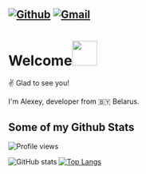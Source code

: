 ## [![Github](https://img.shields.io/twitter/url?label=AlekseyShashkov&logo=Github&style=plastic&url=https%3A%2F%2Fgithub.com%2FAlekseyShashkov)](https://github.com/AlekseyShashkov) [![Gmail](https://img.shields.io/twitter/url?label=rover8096%40gmail.com&logo=Gmail&style=plastic&url=https%3A%2F%2Fg.zeos.in%2F%3Fq%3DGmail%26m%3D1)](https://g.zeos.in/?q=Gmail&m=1)
# Welcome<img src="https://camo.githubusercontent.com/fb070d9f71a64edbafed08519130d75e7e0a0a69665d50d94ad095157f702e59/68747470733a2f2f6d656469612e67697068792e636f6d2f6d656469612f6d47634e6a736657416a593541455a4e77362f67697068792e676966" width="50">
:v: Glad to see you!

I'm Alexey, developer from :belarus: Belarus.
## Some of my Github Stats
![Profile views](https://gpvc.arturio.dev/AlekseyShashkov) 

![GitHub stats](https://github-readme-stats.vercel.app/api?username=AlekseyShashkov&show_icons=true) [![Top Langs](https://github-readme-stats.vercel.app/api/top-langs/?username=AlekseyShashkov)](https://github.com/anuraghazra/github-readme-stats)
<!--
**AlekseyShashkov/AlekseyShashkov** is a ✨ _special_ ✨ repository because its `README.md` (this file) appears on your GitHub profile.

Here are some ideas to get you started:

- 🔭 I’m currently working on ...
- 🌱 I’m currently learning ...
- 👯 I’m looking to collaborate on ...
- 🤔 I’m looking for help with ...
- 💬 Ask me about ...
- 📫 How to reach me: ...
- 😄 Pronouns: ...
- ⚡ Fun fact: ...
-->
